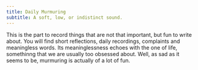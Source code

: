```yaml
---
title: Daily Murmuring
subtitle: A soft, low, or indistinct sound.
---
```


This is the part to record things that are not that important, but fun to write
about. You will find short reflections, daily recordings, complaints and
meaningless words. Its meaninglessness echoes with the one of life, somethinng
that we are usually too obsessed about. Well, as sad as it seems to be,
murmuring is actually of a lot of fun.
